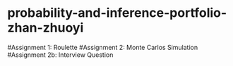 # probability-and-inference-portfolio-zhan-zhuoyi
#Assignment 1: Roulette
#Assignment 2: Monte Carlos Simulation
#Assignment 2b: Interview Question
